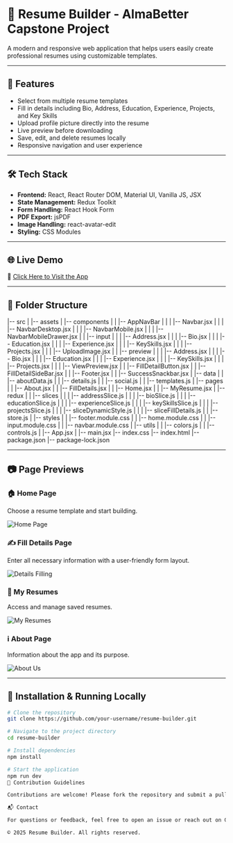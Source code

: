 # 📄 Resume Builder - AlmaBetter Capstone Project

A modern and responsive web application that helps users easily create professional resumes using customizable templates.

---

## 🚀 Features

- Select from multiple resume templates
- Fill in details including Bio, Address, Education, Experience, Projects, and Key Skills
- Upload profile picture directly into the resume
- Live preview before downloading
- Save, edit, and delete resumes locally
- Responsive navigation and user experience

---

## 🛠️ Tech Stack

- **Frontend:** React, React Router DOM, Material UI, Vanilla JS, JSX
- **State Management:** Redux Toolkit
- **Form Handling:** React Hook Form
- **PDF Export:** jsPDF
- **Image Handling:** react-avatar-edit
- **Styling:** CSS Modules

---

## 🌐 Live Demo

🔗 [Click Here to Visit the App](https://resume-builder-attempt-2.vercel.app/)

---

## 📁 Folder Structure

|-- src
| |-- assets
| |-- components
| | |-- AppNavBar
| | | |-- Navbar.jsx
| | | |-- NavbarDesktop.jsx
| | | |-- NavbarMobile.jsx
| | | |-- NavbarMobileDrawer.jsx
| | |-- input
| | | |-- Address.jsx
| | | |-- Bio.jsx
| | | |-- Education.jsx
| | | |-- Experience.jsx
| | | |-- KeySkills.jsx
| | | |-- Projects.jsx
| | | |-- UploadImage.jsx
| | |-- preview
| | | |-- Address.jsx
| | | |-- Bio.jsx
| | | |-- Education.jsx
| | | |-- Experience.jsx
| | | |-- KeySkills.jsx
| | | |-- Projects.jsx
| | | |-- ViewPreview.jsx
| | |-- FillDetailButton.jsx
| | |-- FillDetailSideBar.jsx
| | |-- Footer.jsx
| | |-- SuccessSnackbar.jsx
| |-- data
| | |-- aboutData.js
| | |-- details.js
| | |-- social.js
| | |-- templates.js
| |-- pages
| | |-- About.jsx
| | |-- FillDetails.jsx
| | |-- Home.jsx
| | |-- MyResume.jsx
| |-- redux
| | |-- slices
| | | |-- addressSlice.js
| | | |-- bioSlice.js
| | | |-- educationSlice.js
| | | |-- experienceSlice.js
| | | |-- keySkillsSlice.js
| | | |-- projectsSlice.js
| | | |-- sliceDynamicStyle.js
| | | |-- sliceFillDetails.js
| | |-- store.js
| |-- styles
| | |-- footer.module.css
| | |-- home.module.css
| | |-- input.module.css
| | |-- navbar.module.css
| |-- utils
| | |-- colors.js
| | |-- controls.js
| |-- App.jsx
| |-- main.jsx
|-- index.css
|-- index.html
|-- package.json
|-- package-lock.json


---

## 📷 Page Previews

### 🏠 Home Page
Choose a resume template and start building.

![Home Page](https://user-images.githubusercontent.com/100461901/219924028-fb00b130-a794-4c2f-aa43-91feaab95441.png)

### ✍️ Fill Details Page
Enter all necessary information with a user-friendly form layout.

![Details Filling](https://user-images.githubusercontent.com/100461901/219924410-c768a081-9ac8-4cf8-83ed-8b6cc00d0d1f.png)

### 📂 My Resumes
Access and manage saved resumes.

![My Resumes](https://user-images.githubusercontent.com/100461901/219924722-595fdb82-6037-42b2-8639-44541213b01f.png)

### ℹ️ About Page
Information about the app and its purpose.

![About Us](https://user-images.githubusercontent.com/100461901/219925057-16f85fe1-6aa1-416f-9d88-6040e04faae0.png)

---

## 🧩 Installation & Running Locally

```bash
# Clone the repository
git clone https://github.com/your-username/resume-builder.git

# Navigate to the project directory
cd resume-builder

# Install dependencies
npm install

# Start the application
npm run dev
🙌 Contribution Guidelines

Contributions are welcome! Please fork the repository and submit a pull request for any feature suggestions, improvements, or bug fixes.

📬 Contact

For questions or feedback, feel free to open an issue or reach out on GitHub.

© 2025 Resume Builder. All rights reserved.


